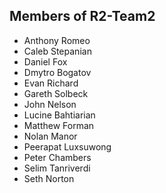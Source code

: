 ## Members of R2-Team2

- Anthony Romeo
- Caleb Stepanian
- Daniel Fox
- Dmytro Bogatov
- Evan Richard
- Gareth Solbeck
- John Nelson
- Lucine Bahtiarian
- Matthew Forman
- Nolan Manor
- Peerapat Luxsuwong
- Peter Chambers
- Selim Tanriverdi
- Seth Norton

